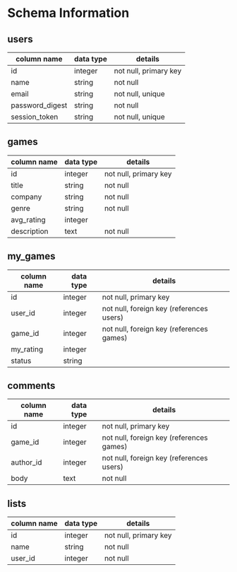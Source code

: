 # Schema Information

## users
column name     | data type | details
----------------|-----------|-----------------------
id              | integer   | not null, primary key
name            | string    | not null
email           | string    | not null, unique
password_digest | string    | not null
session_token   | string    | not null, unique

## games
column name     | data type | details
----------------|-----------|-----------------------
id              | integer   | not null, primary key
title           | string    | not null
company         | string    | not null
genre           | string    | not null
avg_rating      | integer   |
description     | text      | not null

## my_games
column name     | data type | details
----------------|-----------|-----------------------
id              | integer   | not null, primary key
user_id         | integer   | not null, foreign key (references users)
game_id         | integer   | not null, foreign key (references games)
my_rating       | integer   |
status          | string    |

## comments
column name     | data type | details
----------------|-----------|-----------------------
id              | integer   | not null, primary key
game_id         | integer   | not null, foreign key (references games)
author_id       | integer   | not null, foreign key (references users)
body            | text      | not null

## lists
column name     | data type | details
----------------|-----------|-----------------------
id              | integer   | not null, primary key
name            | string    | not null
user_id         | integer   | not null
